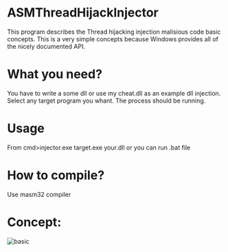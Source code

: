 # ASMThreadHijackInjector

This program describes the Thread hijacking injection malisious code basic concepts.
This is a very simple concepts because Windows provides all of the nicely documented API.
# What you need?
You have to write a some dll or use my cheat.dll as an example dll injection.
Select any target program you whant. The process should be running.
# Usage
From cmd>injector.exe target.exe your.dll
or you can run .bat file
# How to compile?
Use masm32 compiler
# Concept:
![basic](https://github.com/TempestaTorres/ASMThreadHijackInjector/assets/142347458/997461c7-ae23-46dd-baa3-6ba1f4521468)

